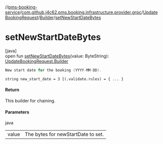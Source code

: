 //[pms-booking-service](../../../../index.md)/[com.github.j4c62.pms.booking.infrastructure.provider.grpc](../../index.md)/[UpdateBookingRequest](../index.md)/[Builder](index.md)/[setNewStartDateBytes](set-new-start-date-bytes.md)

# setNewStartDateBytes

[java]\
open fun [setNewStartDateBytes](set-new-start-date-bytes.md)(value: ByteString): [UpdateBookingRequest.Builder](index.md)

```kotlin
New start date for the booking (YYYY-MM-DD).

```
`string new_start_date = 3 [(.validate.rules) = { ... }`

#### Return

This builder for chaining.

#### Parameters

java

| | |
|---|---|
| value | The bytes for newStartDate to set. |